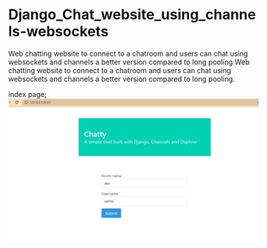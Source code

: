 # Django_Chat_website_using_channels-websockets
Web chatting website to connect to a chatroom and users can chat using websockets and channels a better version compared to long pooling
Web chatting website to connect to a chatroom and users can chat using websockets and channels a better version compared to long pooling.

index page;
<img src="https://github.com/vamsichandra/Django_Chat_website_using_channels-websockets/blob/master/index_loginpage.jpg">
